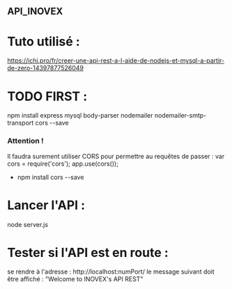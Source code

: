 ## API_INOVEX

# Tuto  utilisé :
https://ichi.pro/fr/creer-une-api-rest-a-l-aide-de-nodejs-et-mysql-a-partir-de-zero-14397877526049

# TODO FIRST : 
npm install express mysql body-parser nodemailer nodemailer-smtp-transport cors --save
### Attention !
Il faudra surement utiliser CORS pour permettre au requêtes de passer :
    var cors = require('cors');
    app.use(cors());
+ npm install cors --save

# Lancer l'API : 
node server.js

# Tester si l'API est en route :
se rendre à l'adresse : http://localhost:numPort/
le message suivant doit être affiché : "Welcome to INOVEX's API REST"


